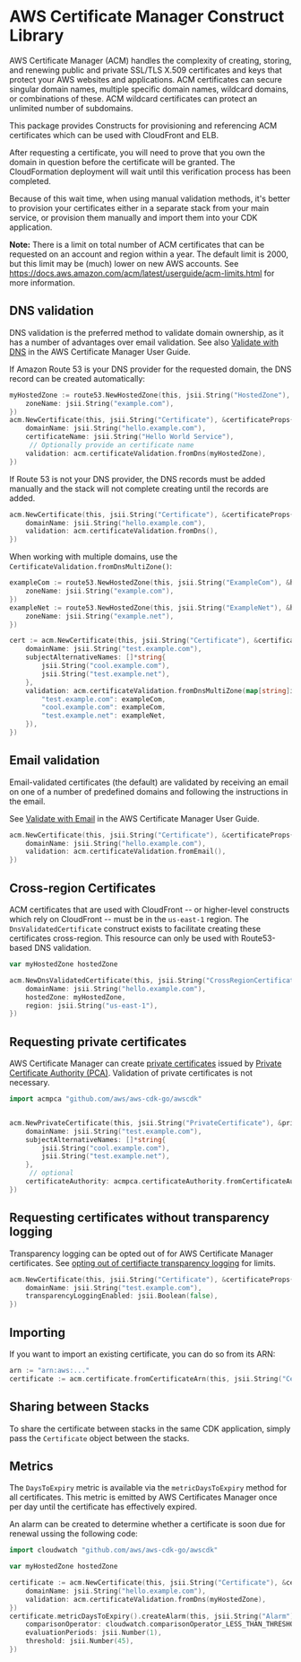 # AWS Certificate Manager Construct Library

AWS Certificate Manager (ACM) handles the complexity of creating, storing, and renewing public and private SSL/TLS X.509 certificates and keys that
protect your AWS websites and applications. ACM certificates can secure singular domain names, multiple specific domain names, wildcard domains, or
combinations of these. ACM wildcard certificates can protect an unlimited number of subdomains.

This package provides Constructs for provisioning and referencing ACM certificates which can be used with CloudFront and ELB.

After requesting a certificate, you will need to prove that you own the
domain in question before the certificate will be granted. The CloudFormation
deployment will wait until this verification process has been completed.

Because of this wait time, when using manual validation methods, it's better
to provision your certificates either in a separate stack from your main
service, or provision them manually and import them into your CDK application.

**Note:** There is a limit on total number of ACM certificates that can be requested on an account and region within a year.
The default limit is 2000, but this limit may be (much) lower on new AWS accounts.
See https://docs.aws.amazon.com/acm/latest/userguide/acm-limits.html for more information.

## DNS validation

DNS validation is the preferred method to validate domain ownership, as it has a number of advantages over email validation.
See also [Validate with DNS](https://docs.aws.amazon.com/acm/latest/userguide/gs-acm-validate-dns.html)
in the AWS Certificate Manager User Guide.

If Amazon Route 53 is your DNS provider for the requested domain, the DNS record can be
created automatically:

```go
myHostedZone := route53.NewHostedZone(this, jsii.String("HostedZone"), &hostedZoneProps{
	zoneName: jsii.String("example.com"),
})
acm.NewCertificate(this, jsii.String("Certificate"), &certificateProps{
	domainName: jsii.String("hello.example.com"),
	certificateName: jsii.String("Hello World Service"),
	 // Optionally provide an certificate name
	validation: acm.certificateValidation.fromDns(myHostedZone),
})
```

If Route 53 is not your DNS provider, the DNS records must be added manually and the stack will not complete
creating until the records are added.

```go
acm.NewCertificate(this, jsii.String("Certificate"), &certificateProps{
	domainName: jsii.String("hello.example.com"),
	validation: acm.certificateValidation.fromDns(),
})
```

When working with multiple domains, use the `CertificateValidation.fromDnsMultiZone()`:

```go
exampleCom := route53.NewHostedZone(this, jsii.String("ExampleCom"), &hostedZoneProps{
	zoneName: jsii.String("example.com"),
})
exampleNet := route53.NewHostedZone(this, jsii.String("ExampleNet"), &hostedZoneProps{
	zoneName: jsii.String("example.net"),
})

cert := acm.NewCertificate(this, jsii.String("Certificate"), &certificateProps{
	domainName: jsii.String("test.example.com"),
	subjectAlternativeNames: []*string{
		jsii.String("cool.example.com"),
		jsii.String("test.example.net"),
	},
	validation: acm.certificateValidation.fromDnsMultiZone(map[string]iHostedZone{
		"test.example.com": exampleCom,
		"cool.example.com": exampleCom,
		"test.example.net": exampleNet,
	}),
})
```

## Email validation

Email-validated certificates (the default) are validated by receiving an
email on one of a number of predefined domains and following the instructions
in the email.

See [Validate with Email](https://docs.aws.amazon.com/acm/latest/userguide/gs-acm-validate-email.html)
in the AWS Certificate Manager User Guide.

```go
acm.NewCertificate(this, jsii.String("Certificate"), &certificateProps{
	domainName: jsii.String("hello.example.com"),
	validation: acm.certificateValidation.fromEmail(),
})
```

## Cross-region Certificates

ACM certificates that are used with CloudFront -- or higher-level constructs which rely on CloudFront -- must be in the `us-east-1` region.
The `DnsValidatedCertificate` construct exists to facilitate creating these certificates cross-region. This resource can only be used with
Route53-based DNS validation.

```go
var myHostedZone hostedZone

acm.NewDnsValidatedCertificate(this, jsii.String("CrossRegionCertificate"), &dnsValidatedCertificateProps{
	domainName: jsii.String("hello.example.com"),
	hostedZone: myHostedZone,
	region: jsii.String("us-east-1"),
})
```

## Requesting private certificates

AWS Certificate Manager can create [private certificates](https://docs.aws.amazon.com/acm/latest/userguide/gs-acm-request-private.html) issued by [Private Certificate Authority (PCA)](https://docs.aws.amazon.com/acm-pca/latest/userguide/PcaWelcome.html). Validation of private certificates is not necessary.

```go
import acmpca "github.com/aws/aws-cdk-go/awscdk"


acm.NewPrivateCertificate(this, jsii.String("PrivateCertificate"), &privateCertificateProps{
	domainName: jsii.String("test.example.com"),
	subjectAlternativeNames: []*string{
		jsii.String("cool.example.com"),
		jsii.String("test.example.net"),
	},
	 // optional
	certificateAuthority: acmpca.certificateAuthority.fromCertificateAuthorityArn(this, jsii.String("CA"), jsii.String("arn:aws:acm-pca:us-east-1:123456789012:certificate-authority/023077d8-2bfa-4eb0-8f22-05c96deade77")),
})
```

## Requesting certificates without transparency logging

Transparency logging can be opted out of for AWS Certificate Manager certificates. See [opting out of certifiacte transparency logging](https://docs.aws.amazon.com/acm/latest/userguide/acm-bestpractices.html#best-practices-transparency) for limits.

```go
acm.NewCertificate(this, jsii.String("Certificate"), &certificateProps{
	domainName: jsii.String("test.example.com"),
	transparencyLoggingEnabled: jsii.Boolean(false),
})
```

## Importing

If you want to import an existing certificate, you can do so from its ARN:

```go
arn := "arn:aws:..."
certificate := acm.certificate.fromCertificateArn(this, jsii.String("Certificate"), arn)
```

## Sharing between Stacks

To share the certificate between stacks in the same CDK application, simply
pass the `Certificate` object between the stacks.

## Metrics

The `DaysToExpiry` metric is available via the `metricDaysToExpiry` method for
all certificates. This metric is emitted by AWS Certificates Manager once per
day until the certificate has effectively expired.

An alarm can be created to determine whether a certificate is soon due for
renewal ussing the following code:

```go
import cloudwatch "github.com/aws/aws-cdk-go/awscdk"

var myHostedZone hostedZone

certificate := acm.NewCertificate(this, jsii.String("Certificate"), &certificateProps{
	domainName: jsii.String("hello.example.com"),
	validation: acm.certificateValidation.fromDns(myHostedZone),
})
certificate.metricDaysToExpiry().createAlarm(this, jsii.String("Alarm"), &createAlarmOptions{
	comparisonOperator: cloudwatch.comparisonOperator_LESS_THAN_THRESHOLD,
	evaluationPeriods: jsii.Number(1),
	threshold: jsii.Number(45),
})
```
